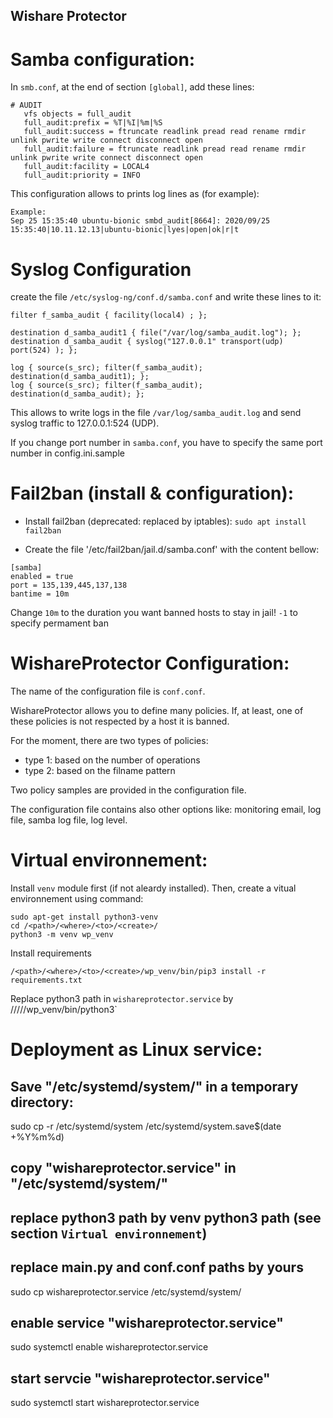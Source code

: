 ## Wishare Protector

# Samba configuration:

In `smb.conf`, at the end of section `[global]`, add these lines:
```
# AUDIT
   vfs objects = full_audit
   full_audit:prefix = %T|%I|%m|%S
   full_audit:success = ftruncate readlink pread read rename rmdir unlink pwrite write connect disconnect open
   full_audit:failure = ftruncate readlink pread read rename rmdir unlink pwrite write connect disconnect open
   full_audit:facility = LOCAL4
   full_audit:priority = INFO
```

This configuration allows to prints log lines as (for example):
```
Example:
Sep 25 15:35:40 ubuntu-bionic smbd_audit[8664]: 2020/09/25 15:35:40|10.11.12.13|ubuntu-bionic|lyes|open|ok|r|t
```

# Syslog Configuration

create the file `/etc/syslog-ng/conf.d/samba.conf` and write these lines to it:

```
filter f_samba_audit { facility(local4) ; };

destination d_samba_audit1 { file("/var/log/samba_audit.log"); };
destination d_samba_audit { syslog("127.0.0.1" transport(udp) port(524) ); };

log { source(s_src); filter(f_samba_audit); destination(d_samba_audit1); };
log { source(s_src); filter(f_samba_audit); destination(d_samba_audit); };
```

This allows to write logs in the file `/var/log/samba_audit.log` and send syslog traffic to 127.0.0.1:524 (UDP).

If you change port number in `samba.conf`, you have to specify the same port number in config.ini.sample

# Fail2ban (install & configuration):

- Install fail2ban (deprecated: replaced by iptables):
`sudo apt install fail2ban`

- Create the file '/etc/fail2ban/jail.d/samba.conf' with the content bellow:
```
[samba]
enabled = true
port = 135,139,445,137,138
bantime = 10m
```
Change `10m` to the duration you want banned hosts to stay in jail! `-1` to specify permament ban


# WishareProtector Configuration:

The name of the configuration file is `conf.conf`.

WishareProtector allows you to define many policies. If, at least, one of these policies is not respected by a host it is banned.

For the moment, there are two types of policies:

- type 1: based on the number of operations
- type 2: based on the filname pattern

Two policy samples are provided in the configuration file.

The configuration file contains also other options like: monitoring email, log file, samba log file, log level.

# Virtual environnement:

Install `venv` module first (if not aleardy installed). Then, create a vitual environnement using command:

```
sudo apt-get install python3-venv
cd /<path>/<where>/<to>/<create>/
python3 -m venv wp_venv
```

Install requirements

```
/<path>/<where>/<to>/<create>/wp_venv/bin/pip3 install -r requirements.txt
```

Replace python3 path in `wishareprotector.service` by /<path>/<where>/<to>/<create>/wp_venv/bin/python3`

# Deployment as Linux service:

## Save "/etc/systemd/system/" in a temporary directory:
  sudo cp -r /etc/systemd/system /etc/systemd/system.save$(date +%Y%m%d)

## copy "wishareprotector.service" in "/etc/systemd/system/"
## replace python3 path by venv python3 path (see section `Virtual environnement`)
## replace main.py and conf.conf paths by yours
  sudo cp wishareprotector.service /etc/systemd/system/

## enable service "wishareprotector.service"
  sudo systemctl enable wishareprotector.service

## start servcie "wishareprotector.service"
  sudo systemctl start wishareprotector.service
